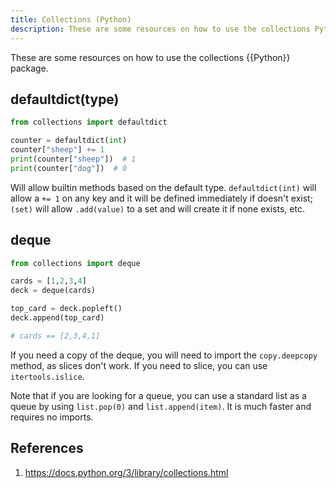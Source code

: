 ```yaml
---
title: Collections (Python)
description: These are some resources on how to use the collections Python package.
---
```


These are some resources on how to use the collections {{Python}} package.

## defaultdict(type)

```python
from collections import defaultdict

counter = defaultdict(int)
counter["sheep"] += 1
print(counter["sheep"])  # 1
print(counter["dog"])  # 0
```

Will allow builtin methods based on the default type. `defaultdict(int)` will allow a `+= 1` on any key and it will be defined immediately if doesn't exist; `(set)` will allow `.add(value)` to a set and will create it if none exists, etc.

## deque

```python
from collections import deque

cards = [1,2,3,4]
deck = deque(cards)

top_card = deck.popleft()
deck.append(top_card)

# cards == [2,3,4,1]
```

If you need a copy of the deque, you will need to import the `copy.deepcopy` method, as slices don't work. If you need to slice, you can use `itertools.islice`.

Note that if you are looking for a queue, you can use a standard list as a queue by using `list.pop(0)` and `list.append(item)`. It is much faster and requires no imports.

## References

1. https://docs.python.org/3/library/collections.html